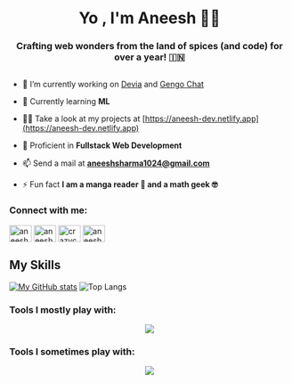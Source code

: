 <h1 align="center">Yo , I'm Aneesh 🙋‍♂️ </h1>
<h3 align="center">Crafting web wonders from the land of spices (and code) for over a year! 🇮🇳</h3>
<h2></h2>

- 🔭 I’m currently working on [Devia](https://github.com/aneeshsharma72067/saas-website-builder) and [Gengo Chat](https://github.com/aneeshsharma72067/gengo-chat)

- 🌱 Currently learning **ML**

- 👨‍💻 Take a look at my projects at [https://aneesh-dev.netlify.app](https://aneesh-dev.netlify.app)

- 💬 Proficient in **Fullstack Web Development**

- 📫 Send a mail at **aneeshsharma1024@gmail.com**

- ⚡ Fun fact **I am a manga reader 📖 and a math geek 🤓**

<h3 align="left">Connect with me:</h3>
<p align="left">
<a href="https://codepen.io/aneesh1024" target="blank"><img align="center" src="https://raw.githubusercontent.com/rahuldkjain/github-profile-readme-generator/master/src/images/icons/Social/codepen.svg" alt="aneesh1024" height="30" width="40" /></a>
<a href="https://instagram.com/aneesh72067" target="blank"><img align="center" src="https://raw.githubusercontent.com/rahuldkjain/github-profile-readme-generator/master/src/images/icons/Social/instagram.svg" alt="aneesh72067" height="30" width="40" /></a>
<a href="https://www.codechef.com/users/crazycoder1024" target="blank"><img align="center" src="https://cdn.jsdelivr.net/npm/simple-icons@3.1.0/icons/codechef.svg" alt="crazycoder1024" height="30" width="40" /></a>
<a href="https://www.leetcode.com/aneesh1024" target="blank"><img align="center" src="https://raw.githubusercontent.com/rahuldkjain/github-profile-readme-generator/master/src/images/icons/Social/leet-code.svg" alt="aneesh1024" height="30" width="40" /></a>
</p>

## My Skills
<div>

[![My GitHub stats](https://github-readme-stats.vercel.app/api?username=aneeshsharma72067&show_icons=true&theme=dark)](https://github.com/aneeshsharma72067/github-readme-stats)
![Top Langs](https://github-readme-stats.vercel.app/api/top-langs/?username=aneeshsharma72067&layout=compact)
</div>
<h3 align="left">Tools I mostly play with:</h3>


<p align="center">
  <a href="https://aneesh-dev.netlify.app">
    <img src="https://skillicons.dev/icons?i=js,html,css,ts,react,vue,nextjs,nodejs,express,tailwind,python,flask,mongodb,npm,git,github,vite,vscode,firebase" />
  </a>
</p>

<h3 align="left">Tools I sometimes play with:</h3>
<p align="center"> 
  <a href="https://aneesh-dev.netlify.app">
    <img src="https://skillicons.dev/icons?i=django,c,cpp,php,vim,neovim,java,postman,mysql,prisma" />
  </a>
</p>


